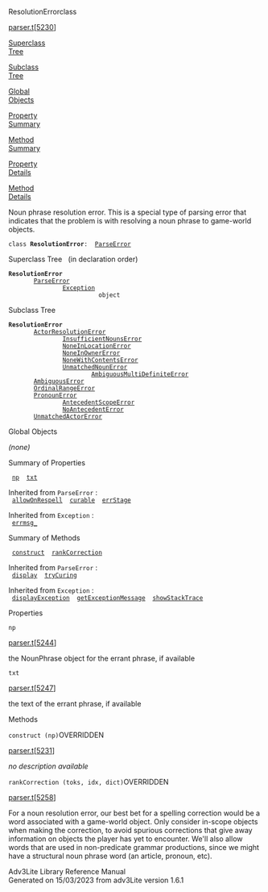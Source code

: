 ---
---
<span class="title">ResolutionError</span><span class="type">class</span>

[parser.t](../file/parser.t.html)\[[5230](../source/parser.t.html#5230)\]

[Superclass  
Tree](#_SuperClassTree_)

[Subclass  
Tree](#_SubClassTree_)

[Global  
Objects](#_ObjectSummary_)

[Property  
Summary](#_PropSummary_)

[Method  
Summary](#_MethodSummary_)

[Property  
Details](#_Properties_)

[Method  
Details](#_Methods_)

<div class="fdesc">

Noun phrase resolution error. This is a special type of parsing error
that indicates that the problem is with resolving a noun phrase to
game-world objects.

`class `**`ResolutionError`**` :   `[`ParseError`](../object/ParseError.html)

</div>

<span id="_SuperClassTree_"></span>

<div class="mjhd">

<span class="hdln">Superclass Tree</span>   (in declaration order)

</div>

**`ResolutionError`**  
`         `[`ParseError`](../object/ParseError.html)  
`                 `[`Exception`](../object/Exception.html)  
`                         object`  
<span id="_SubClassTree_"></span>

<div class="mjhd">

<span class="hdln">Subclass Tree</span>  

</div>

**`ResolutionError`**  
`         `[`ActorResolutionError`](../object/ActorResolutionError.html)  
`                 `[`InsufficientNounsError`](../object/InsufficientNounsError.html)  
`                 `[`NoneInLocationError`](../object/NoneInLocationError.html)  
`                 `[`NoneInOwnerError`](../object/NoneInOwnerError.html)  
`                 `[`NoneWithContentsError`](../object/NoneWithContentsError.html)  
`                 `[`UnmatchedNounError`](../object/UnmatchedNounError.html)  
`                         `[`AmbiguousMultiDefiniteError`](../object/AmbiguousMultiDefiniteError.html)  
`         `[`AmbiguousError`](../object/AmbiguousError.html)  
`         `[`OrdinalRangeError`](../object/OrdinalRangeError.html)  
`         `[`PronounError`](../object/PronounError.html)  
`                 `[`AntecedentScopeError`](../object/AntecedentScopeError.html)  
`                 `[`NoAntecedentError`](../object/NoAntecedentError.html)  
`         `[`UnmatchedActorError`](../object/UnmatchedActorError.html)  
<span id="_ObjectSummary_"></span>

<div class="mjhd">

<span class="hdln">Global Objects</span>  

</div>

*(none)* <span id="_PropSummary_"></span>

<div class="mjhd">

<span class="hdln">Summary of Properties</span>  

</div>

` `[`np`](#np)`  `[`txt`](#txt)`  `

Inherited from `ParseError` :  
` `[`allowOnRespell`](../object/ParseError.html#allowOnRespell)`  `[`curable`](../object/ParseError.html#curable)`  `[`errStage`](../object/ParseError.html#errStage)`  `

Inherited from `Exception` :  
` `[`errmsg_`](../object/Exception.html#errmsg_)`  `

<span id="_MethodSummary_"></span>

<div class="mjhd">

<span class="hdln">Summary of Methods</span>  

</div>

` `[`construct`](#construct)`  `[`rankCorrection`](#rankCorrection)`  `

Inherited from `ParseError` :  
` `[`display`](../object/ParseError.html#display)`  `[`tryCuring`](../object/ParseError.html#tryCuring)`  `

Inherited from `Exception` :  
` `[`displayException`](../object/Exception.html#displayException)`  `[`getExceptionMessage`](../object/Exception.html#getExceptionMessage)`  `[`showStackTrace`](../object/Exception.html#showStackTrace)`  `

<span id="_Properties_"></span>

<div class="mjhd">

<span class="hdln">Properties</span>  

</div>

<span id="np"></span>

`np`

[parser.t](../file/parser.t.html)\[[5244](../source/parser.t.html#5244)\]

<div class="desc">

the NounPhrase object for the errant phrase, if available

</div>

<span id="txt"></span>

`txt`

[parser.t](../file/parser.t.html)\[[5247](../source/parser.t.html#5247)\]

<div class="desc">

the text of the errant phrase, if available

</div>

<span id="_Methods_"></span>

<div class="mjhd">

<span class="hdln">Methods</span>  

</div>

<span id="construct"></span>

`construct (np)`<span class="rem">OVERRIDDEN</span>

[parser.t](../file/parser.t.html)\[[5231](../source/parser.t.html#5231)\]

<div class="desc">

*no description available*

</div>

<span id="rankCorrection"></span>

`rankCorrection (toks, idx, dict)`<span class="rem">OVERRIDDEN</span>

[parser.t](../file/parser.t.html)\[[5258](../source/parser.t.html#5258)\]

<div class="desc">

For a noun resolution error, our best bet for a spelling correction
would be a word associated with a game-world object. Only consider
in-scope objects when making the correction, to avoid spurious
corrections that give away information on objects the player has yet to
encounter. We'll also allow words that are used in non-predicate grammar
productions, since we might have a structural noun phrase word (an
article, pronoun, etc).

</div>

<div class="ftr">

Adv3Lite Library Reference Manual  
Generated on 15/03/2023 from adv3Lite version 1.6.1

</div>
